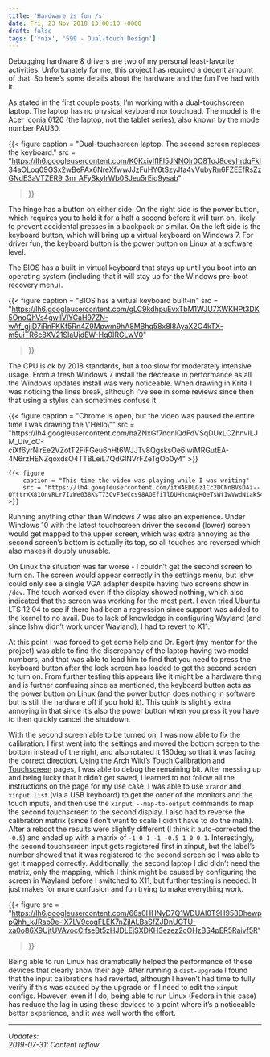 ```yaml
---
title: 'Hardware is fun /s'
date: Fri, 23 Nov 2018 13:00:10 +0000
draft: false
tags: ['*nix', '599 - Dual-touch Design']
---
```


Debugging hardware & drivers are two of my personal least-favorite activities. Unfortunately for me, this project has required a decent amount of that. So here’s some details about the hardware and the fun I’ve had with it.

<!--more-->

As stated in the first couple posts, I’m working with a dual-touchscreen laptop. The laptop has no physical keyboard nor touchpad. The model is the Acer Iconia 6120 (the laptop, not the tablet series), also known by the model number PAU30.

{{< figure
    caption = "Dual-touchscreen laptop. The second screen replaces the keyboard."
    src = "https://lh6.googleusercontent.com/K0KxivIfIFl5JNNOlr0C8ToJ8oeyhrdqFkI34aOLoq09GSx2wBePAx6NreXfwwJJzFuHY6tSzyJfa4vVubyRn6FZEEfRsZzGNdE3aVTZER9_3m_AFySkyIrWb0SJeu5rEiq9ysab"
>}}

The hinge has a button on either side. On the right side is the power button, which requires you to hold it for a half a second before it will turn on, likely to prevent accidental presses in a backpack or similar. On the left side is the keyboard button, which will bring up a virtual keyboard on Windows 7. For driver fun, the keyboard button is the power button on Linux at a software level.

The BIOS has a built-in virtual keyboard that stays up until you boot into an operating system (including that it will stay up for the Windows pre-boot recovery menu).

{{< figure
    caption = "BIOS has a virtual keyboard built-in"
    src = "https://lh6.googleusercontent.com/gLC9kdhpuEvxTbM1WJU7XWKHPt3DK5OnoQhVs4gwllVlYCaH97ZN-wAf_gjiD7iRnFKKf5Rn4Z9Mpwm9hA8MBhq58x8l8AyaX2O4kTX-m5uiTR6c8XV21SlaUjdEW-Hq0IRGLwV0"
>}}

The CPU is ok by 2018 standards, but a too slow for moderately intensive usage. From a fresh Windows 7 install the decrease in performance as all the Windows updates install was very noticeable. When drawing in Krita I was noticing the lines break, although I’ve see in some reviews since then that using a stylus can sometimes confuse it.

<div class="img-wrap has-two">
    {{< figure
        caption = "Chrome is open, but the video was paused the entire time I was drawing the \"Hello\""
        src = "https://lh4.googleusercontent.com/haZNxGf7ndnlQdFdVSqDUxLCZhnvILJM_Uiv_cC-ciXf6yrNirEe2VZotT2FiFGeu6hHt6WJJTv8QgsksOe6lwiMRGutEA-4N6rzHENZqoxdsO4TTBLeiL7QdGlNVrFZeTgOb0y4"
    >}}

    {{< figure
        caption = "This time the video was playing while I was writing"
        src = "https://lh4.googleusercontent.com/itWAEDLGz1Cc2DCNnBVsDAz--QYttrXX81OnvRLr7IzWe038KsT73CvF3eCcs98AOEfiTlDUHhcmAgH0eTsWtIwVwdNiakS4QKiKTG5G9sKzhA7tBj7kEj968zjF9rLvlSyl9_SB"
    >}}
</div>

Running anything other than Windows 7 was also an experience. Under Windows 10 with the latest touchscreen driver the second (lower) screen would get mapped to the upper screen, which was extra annoying as the second screen’s bottom is actually its top, so all touches are reversed which also makes it doubly unusable.

On Linux the situation was far worse - I couldn’t get the second screen to turn on. The screen would appear correctly in the settings menu, but lshw could only see a single VGA adapter despite having two screens show in `/dev`. The touch worked even if the display showed nothing, which also indicated that the screen was working for the most part. I even tried Ubuntu LTS 12.04 to see if there had been a regression since support was added to the kernel to no avail. Due to lack of knowledge in configuring Wayland (and since lshw didn’t work under Wayland), I had to revert to X11.

At this point I was forced to get some help and Dr. Egert (my mentor for the project) was able to find the discrepancy of the laptop having two model numbers, and that was able to lead him to find that you need to press the keyboard button after the lock screen has loaded to get the second screen to turn on. From further testing this appears like it might be a hardware thing and is further confusing since as mentioned, the keyboard button acts as the power button on Linux (and the power button does nothing in software but is still the hardware off if you hold it). This quirk is slightly extra annoying in that since it’s also the power button when you press it you have to then quickly cancel the shutdown.

With the second screen able to be turned on, I was now able to fix the calibration. I first went into the settings and moved the bottom screen to the bottom instead of the right, and also rotated it 180deg so that it was facing the correct direction. Using the Arch Wiki’s [Touch Calibration](https://wiki.archlinux.org/index.php/Calibrating_Touchscreen) and [Touchscreen](https://wiki.archlinux.org/index.php/Touchscreen) pages, I was able to debug the remaining bit. After messing up and being lucky that it didn’t get saved, I learned to not follow all the instructions on the page for my use case. I was able to use `xrandr` and `xinput list` (via a USB keyboard) to get the order of the monitors and the touch inputs, and then use the `xinput --map-to-output` commands to map the second touchscreen to the second display. I also had to reverse the calibration matrix (since I don’t want to scale I didn’t have to do the math). After a reboot the results were slightly different (I think it auto-corrected the `-0.5`) and ended up with a matrix of `-1 0 1 -1 -0.5 1 0 0 1`. Interestingly, the second touchscreen input gets registered first in xinput, but the label’s number showed that it was registered to the second screen so I was able to get it mapped correctly. Additionally, the second laptop I did didn’t need the matrix, only the mapping, which I think might be caused by configuring the screen in Wayland before I switched to X11, but further testing is needed. It just makes for more confusion and fun trying to make everything work.

{{< figure 
    src = "https://lh6.googleusercontent.com/66s0HHNyD7Q1WDUAI0T9H958DhewppQhh_kJRab9e-iX7LV9coqFLEK7nZjlALBaSfZJDnUGTU-xa0o86X9UjtUVAvocClfseBt5zHJDLEjSXDKH3ezez2cOHzBS4pER5Raivf5R"
>}}

Being able to run Linux has dramatically helped the performance of these devices that clearly show their age. After running a `dist-upgrade` I found that the input calibrations had reverted, although I haven’t had time to fully verify if this was caused by the upgrade or if I need to edit the `xinput` configs. However, even if I do, being able to run Linux (Fedora in this case) has reduce the lag in using these devices to a point where it’s a noticeable better experience, and it was well worth the effort.

---

_Updates:_  
_2019-07-31: Content reflow_